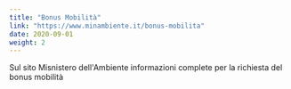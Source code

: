 ```yaml
---
title: "Bonus Mobilità"
link: "https://www.minambiente.it/bonus-mobilita"
date: 2020-09-01
weight: 2
---
```


Sul sito Misnistero dell'Ambiente informazioni complete per la richiesta del bonus mobilità
